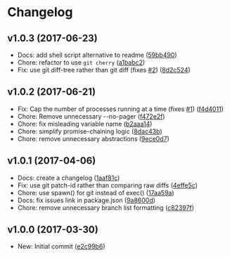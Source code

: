 # Changelog

## v1.0.3 (2017-06-23)

* Docs: add shell script alternative to readme ([59bb490](https://github.com/not-an-aardvark/git-delete-squashed/commit/59bb49097171f41d148be215eea25c94d2adec4e))
* Chore: refactor to use `git cherry` ([a1babc2](https://github.com/not-an-aardvark/git-delete-squashed/commit/a1babc21dc21b53fd472821eef0729af7f7d8cf2))
* Fix: use git diff-tree rather than git diff (fixes [#2](https://github.com/not-an-aardvark/git-delete-squashed/issues/2)) ([8d2c524](https://github.com/not-an-aardvark/git-delete-squashed/commit/8d2c524c94e050a2c72f5f6996a1bfce5dc4ecbb))

## v1.0.2 (2017-06-21)

* Fix: Cap the number of processes running at a time (fixes [#1](https://github.com/not-an-aardvark/git-delete-squashed/issues/1)) ([f4d4011](https://github.com/not-an-aardvark/git-delete-squashed/commit/f4d4011cf4c6a0416d45e10181dd74856c731438))
* Chore: Remove unnecessary --no-pager ([f472e2f](https://github.com/not-an-aardvark/git-delete-squashed/commit/f472e2f8014c360188ce2f929b76510b44854f89))
* Chore: fix misleading variable name ([b2aaa14](https://github.com/not-an-aardvark/git-delete-squashed/commit/b2aaa14b180bd2fa4f8c2f1d03913e0ee9048d46))
* Chore: simplify promise-chaining logic ([8dac43b](https://github.com/not-an-aardvark/git-delete-squashed/commit/8dac43bba4045b9a5f59880e4620487b26b31606))
* Chore: remove unnecessary abstractions ([9ece0d7](https://github.com/not-an-aardvark/git-delete-squashed/commit/9ece0d75055143e9b50c26bf05942a4ce247edc6))

## v1.0.1 (2017-04-06)

* Docs: create a changelog ([1aaf81c](https://github.com/not-an-aardvark/git-delete-squashed/commit/1aaf81c1c085eb49062de1313cbc9e1adcdc7c5d))
* Fix: use git patch-id rather than comparing raw diffs ([4effe5c](https://github.com/not-an-aardvark/git-delete-squashed/commit/4effe5c3735ad32f54270c859839502b739d9cee))
* Chore: use spawn() for git instead of exec() ([17aa59a](https://github.com/not-an-aardvark/git-delete-squashed/commit/17aa59ac8b7a1d8dbfa0aef8cfbcb706bd8b5a8f))
* Docs: fix issues link in package.json ([9a8600d](https://github.com/not-an-aardvark/git-delete-squashed/commit/9a8600d52e7656c81342a58929797a3fbf4217d6))
* Chore: remove unnecessary branch list formatting ([c82397f](https://github.com/not-an-aardvark/git-delete-squashed/commit/c82397ff0468e61154f386cbbe41a5755be4212e))

## v1.0.0 (2017-03-30)

* New: Initial commit ([e2c99b6](https://github.com/not-an-aardvark/git-delete-squashed/commit/e2c99b6a10343fb2a9310719824972f2f10cd7b7))
